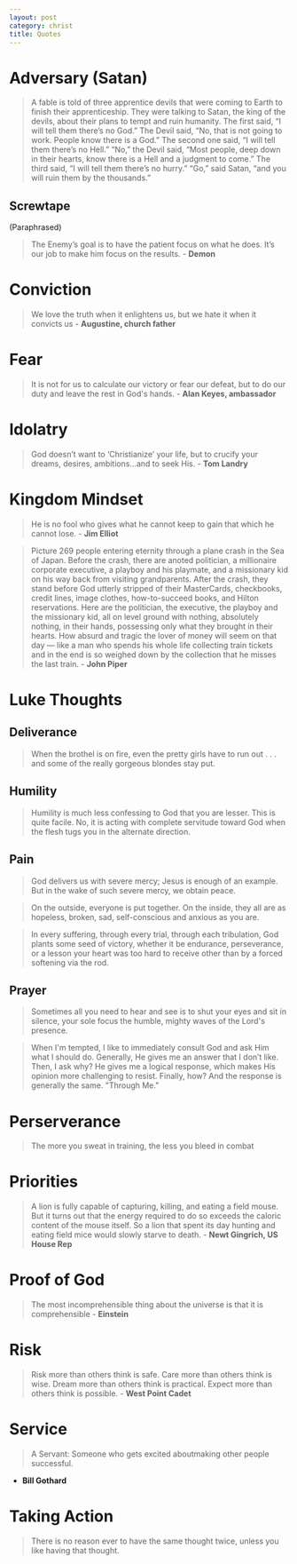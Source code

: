 ```yaml
---
layout: post
category: christ
title: Quotes
---
```


# Adversary (Satan)

> A fable is told of three apprentice devils that were coming to Earth to finish their apprenticeship. They were talking to Satan, the king of the devils, about their plans to tempt and ruin humanity. The first said, “I will tell them there’s
> no God.” The Devil said, “No, that is not going to work. People know there is a God.” The second one said, “I will tell them there’s no Hell.” “No,” the Devil said, “Most people, deep down in their hearts, know there is a Hell and a
> judgment to come.” The third said, “I will tell them there’s no hurry.” “Go,” said Satan, “and you will ruin them by the thousands.”

## Screwtape

(Paraphrased)

> The Enemy’s goal is to have the patient focus on what he does. It’s our job to make him focus on the results. - **Demon**

# Conviction

> We love the truth when it enlightens us, but we hate it when it convicts us - **Augustine, church father**

# Fear

> It is not for us to calculate our victory or fear our defeat, but to do our duty and leave the rest in God's hands. - **Alan Keyes, ambassador**

# Idolatry

> God doesn’t want to ‘Christianize’ your life, but to crucify your dreams, desires, ambitions...and to seek His. - **Tom Landry**

# Kingdom Mindset

> He is no fool who gives what he cannot keep to gain that which he cannot lose. - **Jim Elliot**

> Picture 269 people entering eternity through a plane crash in the Sea of Japan. Before the crash, there are anoted politician, a millionaire corporate executive, a playboy and his playmate, and a missionary kid on his way
> back from visiting grandparents. After the crash, they stand before God utterly stripped of their MasterCards, checkbooks, credit lines, image clothes, how-to-succeed books, and Hilton reservations. Here are the politician,
> the executive, the playboy and the missionary kid, all on level ground with nothing, absolutely nothing, in their hands, possessing only what they brought in their hearts. How absurd and tragic the lover of money will seem on
> that day — like a man who spends his whole life collecting train tickets and in the end is so weighed down by the collection that he misses the last train. - **John Piper**

# Luke Thoughts

## Deliverance

> When the brothel is on fire, even the pretty girls have to run out . . . and some of the really gorgeous blondes stay put.

## Humility

> Humility is much less confessing to God that you are lesser. This is quite facile. No, it is acting with complete servitude toward God when the flesh tugs you in the alternate direction.

## Pain

> God delivers us with severe mercy; Jesus is enough of an example. But in the wake of such severe mercy, we obtain peace.

> On the outside, everyone is put together. On the inside, they all are as hopeless, broken, sad, self-conscious and anxious as you are.

> In every suffering, through every trial, through each tribulation, God plants some seed of victory, whether it be endurance, perseverance, or a lesson your heart was too hard to receive other than by a forced softening via the rod.

## Prayer

> Sometimes all you need to hear and see is to shut your eyes and sit in silence, your sole focus the humble, mighty waves of the Lord's presence.

> When I'm tempted, I like to immediately consult God and ask Him what I should do. Generally, He gives me an answer that I don’t like. Then, I ask why? He gives me a logical response, which makes His opinion more challenging to resist. Finally, how? And the response is generally the same. "Through Me."

# Perserverance

> The more you sweat in training, the less you bleed in combat

# Priorities

> A lion is fully capable of capturing, killing, and eating a field mouse. But it turns out that the energy required to do so exceeds the caloric content of the mouse itself. So a lion that spent its day hunting and eating field mice would
> slowly starve to death. - **Newt Gingrich, US House Rep**

# Proof of God

> The most incomprehensible thing about the universe is that it is comprehensible - **Einstein**

# Risk

> Risk more than others think is safe. Care more than others think is wise. Dream more than others think is practical. Expect more than others think is possible. - **West Point Cadet**

# Service

> A Servant: Someone who gets excited aboutmaking other people successful.

- **Bill Gothard**

# Taking Action

> There is no reason ever to have the same thought twice, unless you like having that thought.
